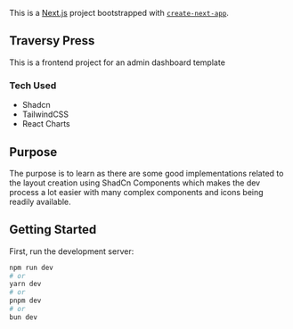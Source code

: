 This is a [Next.js](https://nextjs.org/) project bootstrapped with [`create-next-app`](https://github.com/vercel/next.js/tree/canary/packages/create-next-app).

## Traversy Press
This is a frontend project for an admin dashboard template

### Tech Used
* Shadcn
* TailwindCSS
* React Charts

## Purpose
The purpose is to learn as there are some good implementations related to the layout creation using ShadCn Components which makes the dev process a lot easier with many complex components and icons being readily available. 

## Getting Started

First, run the development server:

```bash
npm run dev
# or
yarn dev
# or
pnpm dev
# or
bun dev
```

